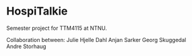# HospiTalkie
Semester project for TTM4115 at NTNU. 

Collaboration between:
Julie Hjelle Dahl
Anjan Sarker
Georg Skuggedal
Andre Storhaug
